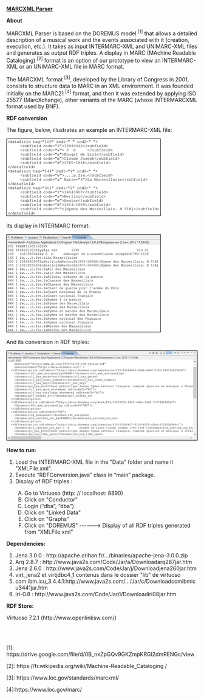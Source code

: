 <B> <U> MARCXML Parser </U> </B>

<B> About </B>
<p> MARCXML Parser is based on the DOREMUS model <sup>[1]</sup> that allows a detailed description of a musical work and the events associated with it (creation, execution, etc.). It takes as input INTERMARC-XML and UNIMARC-XML files and generates as output RDF triples. A display in MARC (MAchine Readable Cataloging) <sup>[2]</sup> format is an option of our prototype to view an INTERMARC-XML or an UNIMARC-XML file in MARC format. </p>

<p> The MARCXML format <sup>[3]</sup>, developed by the Library of Congress in 2001, consists to structure data to MARC in an XML environment. It was founded initially on the MARC21 <sup>[4]</sup> format, and then it was extended by applying ISO 25577 (MarcXchange), other variants of the MARC (whose INTERMARCXML format used by BNF). </p>

<B> RDF conversion </B>
<p> The figure, below, illustrates an example an INTERMARC-XML file: <p>

 <img src="https://github.com/DOREMUS-ANR/marc2rdf/blob/master/img/1.png">
 
<p> Its display in INTERMARC format: <p>

<img src="https://github.com/DOREMUS-ANR/marc2rdf/blob/master/img/2.png">
 
<p> And its conversion in RDF triples: <p>
 
 <img src="https://github.com/DOREMUS-ANR/marc2rdf/blob/master/img/3.png">

<p> <B> How to run: </B> </p>
<ol>
<li> Load the INTERMARC-XML file in the "Data" folder and name it "XMLFile.xml". </li>
<li> Execute “RDFConversion.java” class in “main” package.</li>
<li> Display of RDF triples :</li>
<ol type=A>
<li> Go to Virtuoso (http: // localhost: 8890)</li>
<li> Click on "Conductor"</li>
<li> Login (“dba”, “dba”)</li>
<li> Click on "Linked Data"</li>
<li> Click on "Graphs"</li>
<li> Click on "DOREMUS"
------> Display of all RDF triples generated from “XMLFile.xml”</li>
</ol>
</ol>

<B> Dependencies: </B>
<ol>
<li> Jena 3.0.0 : http://apache.crihan.fr/.../binaries/apache-jena-3.0.0.zip </li>
<li> Arq 2.8.7 : http://www.java2s.com/Code/Jar/a/Downloadarq287jar.htm </li>
<li> Jena 2.6.0 : http://www.java2s.com/Code/Jar/j/Downloadjena260jar.htm </li>
<li> virt_jena2 et virtjdbc4_1 contenus dans le dossier "lib" de virtuoso </li>
<li> com.ibm.icu_3.4.4.1:http://www.java2s.com/.../Jar/c/Downloadcomibmicu3441jar.htm </li>
<li> iri-0.8 : http://www.java2s.com/Code/Jar/i/Downloadiri08jar.htm </li>
</ol>

<B> RDF Store: </B>
<p> Virtuoso 7.2.1 (http://www.openlinksw.com/) </p>
<br>
<br>
<p> <a name="">[1]</a>: https://drive.google.com/file/d/0B_nxZpGQv9GKZmpKRGl2dmRENGc/view </p>
<p> <a name="">[2]</a>: https://fr.wikipedia.org/wiki/Machine-Readable_Cataloging / </p>
<p> <a name="">[3]</a>: https://www.loc.gov/standards/marcxml/ </p>
<p> <a name="">[4]</a>:https://www.loc.gov/marc/ </p>
